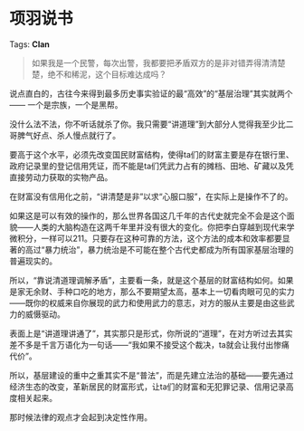 # 项羽说书

Tags: **Clan**

> 如果我是一个民警，每次出警，我都要把矛盾双方的是非对错弄得清清楚楚，绝不和稀泥，这个目标难达成吗？



说点直白的，古往今来得到最多历史事实验证的最“高效”的“基层治理”其实就两个—— 一个是宗族，一个是黑帮。

没什么法不法，你不听话就杀了你。我只需要“讲道理”到大部分人觉得我至少比二哥脾气好点、杀人慢点就行了。

要高于这个水平，必须先改变国民财富结构，使得ta们的财富主要是存在银行里、政府记录里的登记信用凭证，而不能是ta们凭武力占有的摊档、田地、矿藏以及凭直接劳动力获取的实物产品。

在财富没有信用化之前，“讲清楚是非”以求“心服口服”，在实际上是操作不了的。

如果这是可以有效的操作的，那么世界各国这几千年的古代史就完全不会是这个面貌——人类的大脑构造在这两千年里并没有很大的变化。你把李白穿越到现代来学微积分，一样可以211。只要存在这种可靠的方法，这个方法的成本和效率都要显著的高过“暴力统治”，暴力统治是不可能在整个古代史都成为所有国家基层治理的普遍现实的。

所以，“靠说清道理调解矛盾”，主要看一条，就是这个基层的财富结构如何。如果是家无余财、手种口吃的地方，那么不要期望太高，基本上一切看肉眼可见的实力——既你的权威来自你展现的武力和使用武力的意志，对方的服从主要是由这些武力的威慑驱动。

表面上是“讲道理讲通了”，其实那只是形式，你所说的“道理”，在对方听过去其实差不多是千言万语化为一句话——“我如果不接受这个裁决，ta就会让我付出惨痛代价”。

所以，基层建设的重中之重其实不是“普法”，而是先建立法治的基础——要先通过经济生态的改变，革新居民的财富形式，让ta们的财富和无犯罪记录、信用记录高度相关起来。

那时候法律的观点才会起到决定性作用。



